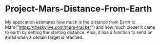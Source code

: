 # Project-Mars-Distance-From-Earth
My application estimates how much is the distance from Earth to Mars("https://theskylive.com/mars-tracker") and how much closer it came to earth by setting the starting distance. Also, it has a function to send an email when a certain target is reached.

